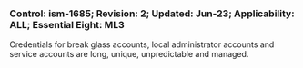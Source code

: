 ### Control: ism-1685; Revision: 2; Updated: Jun-23; Applicability: ALL; Essential Eight: ML3
<p>Credentials for break glass accounts, local administrator accounts and service accounts are long, unique, unpredictable and managed.</p>
